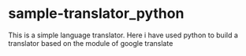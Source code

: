 # sample-translator_python
This is a simple language translator.
Here i have used python to build a translator based on the module of google translate
